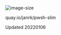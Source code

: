 <img src="https://img.shields.io/docker/image-size/janrk/pwsh-slim" alt="image-size">

quay.io/janrk/pwsh-slim

Updated 20220106
